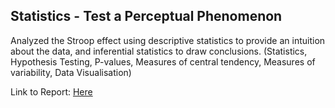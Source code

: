 ## Statistics - Test a Perceptual Phenomenon

Analyzed the Stroop effect using descriptive statistics to provide an intuition about the data, and inferential statistics to draw conclusions. (Statistics, Hypothesis Testing, P-values, Measures of central tendency, Measures of variability, Data Visualisation)

Link to Report: [Here](https://github.com/marinos-st/Data-Analysis-Projects/blob/master/Statistics%20-%20Test%20a%20Perceptual%20Phenomenon%20/Project%20Report.pdf)
